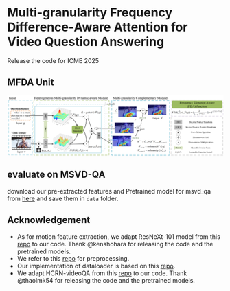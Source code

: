 # Multi-granularity Frequency Difference-Aware Attention for Video Question Answering

Release the code for ICME 2025

MFDA Unit             
-------------------------
![](MFDA.png)  


## evaluate on MSVD-QA
download our pre-extracted features and Pretrained model for msvd_qa from [here](https://drive.google.com/file/d/1x-OLEqstZVCJ6WZO6b5_sub1-R_WkGnU/view?usp=sharing) and save them in `data` folder.
   


## Acknowledgement
- As for motion feature extraction, we adapt ResNeXt-101 model from this [repo](https://github.com/kenshohara/video-classification-3d-cnn-pytorch) to our code. Thank @kenshohara for releasing the code and the pretrained models. 
- We refer to this [repo](https://github.com/facebookresearch/clevr-iep) for preprocessing.
- Our implementation of dataloader is based on this [repo](https://github.com/shijx12/XNM-Net).
- We adapt HCRN-videoQA from this [repo](https://github.com/thaolmk54/hcrn-videoqa) to our code. Thank @thaolmk54 for releasing the code and the pretrained models. 